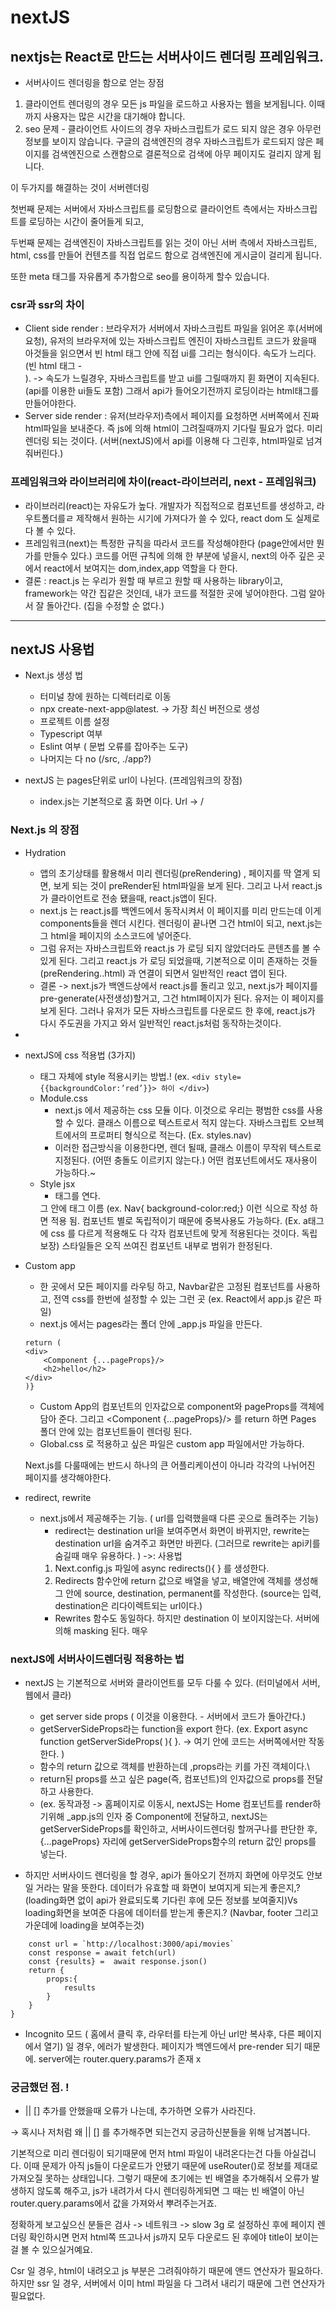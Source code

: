 # nextJS
## nextjs는 React로 만드는 서버사이드 렌더링 프레임워크. 
- 서버사이드 렌더링을 함으로 얻는 장점
1. 클라이언트 렌더링의 경우 모든 js 파일을 로드하고 사용자는 웹을 보게됩니다. 이때까지 사용자는 많은 시간을 대기해야 합니다.
2. seo 문제 - 클라이언트 사이드의 경우 자바스크립트가 로드 되지 않은 경우 아무런 정보를 보이지 않습니다. 구글의 검색엔진의 경우 자바스크립트가 로드되지 않은 페이지를 검색엔진으로 스캔함으로 결론적으로 검색에 아무 페이지도 걸리지 않게 됩니다.

이 두가지를 해결하는 것이 서버렌더링

첫번째 문제는 서버에서 자바스크립트를 로딩함으로 클라이언트 측에서는 자바스크립트를 로딩하는 시간이 줄어들게 되고,

두번째 문제는 검색엔진이 자바스크립트를 읽는 것이 아닌 서버 측에서 자바스크립트, html, css를 만들어 컨텐츠를 직접 업로드 함으로 검색엔진에 게시글이 걸리게 됩니다.

또한 meta 태그를 자유롭게 추가함으로 seo를 용이하게 할수 있습니다.

### csr과 ssr의 차이

- Client side render : 브라우저가 서버에서 자바스크립트 파일을 읽어온 후(서버에 요청), 유저의 브라우저에 있는 자바스크립트 엔진이 자바스크립트 코드가 왔을때 아것들을 읽으면서 빈 html 태그 안에 직접 ui를 그리는 형식이다. 속도가 느리다. (빈 html 태그 - <div id=‘root’></div>). -> 속도가 느릴경우, 자바스크립트를 받고 ui를 그릴때까지 휜 화면이 지속된다. (api를 이용한 ui들도 포함) 그래서 api가 들어오기전까지 로딩이라는 html태그를 만들어야한다.
- Server side render : 유저(브라우저)측에서 페이지를 요청하면 서버쪽에서 진짜 html파일을 보내준다. 즉 js에 의해 html이 그려질때까지 기다릴 필요가 없다. 미리 렌더링 되는 것이다. (서버(nextJS)에서 api를 이용해 다 그린후, html파일로 넘겨줘버린다.)

### 프레임워크와 라이브러리에 차이(react-라이브러리, next - 프레임워크)

- 라이브러리(react)는 자유도가 높다. 개발자가 직접적으로 컴포넌트를 생성하고, 라우트폴더를ㄹ 제작해서 원하는 시기에 가져다가 쓸 수 있다, react dom 도 실제로 다 볼 수 있다.
- 프레임워크(next)는 특정한 규칙을 따라서 코드를 작성해야한다 (page안에서만 뭔가를 만들수 있다.) 코드를 어떤 규칙에 의해 한 부분에 넣을시, next의 아주 깊은 곳에서 react에서 보여지는 dom,index,app 역할을 다 한다.
- 결론 : react.js 는 우리가 원할 때 부르고 원할 때 사용하는 library이고, framework는 약간 집같은 것인데, 내가 코드를 적절한 곳에 넣어야한다. 그럼 알아서 잘 돌아간다. (집을 수정할 순 없다.)

---

## nextJS 사용법

- Next.js 생성 법
    - 터미널 창에 원하는 디렉터리로 이동
    - npx create-next-app@latest. -> 가장 최신 버전으로 생성
    - 프로젝트 이름 설정
    - Typescript 여부
    - Eslint 여부 ( 문법 오류를 잡아주는 도구)
    - 나머지는 다 no (/src, ./app?)

- nextJS 는 pages단위로 url이 나뉜다. (프레임워크의 장점)
    - index.js는 기본적으로 홈 화면 이다. Url -> /


### Next.js 의 장점

- Hydration
    - 앱의 초기상태를 활용해서 미리 렌더링(preRendering) , 페이지를 딱 열게 되면, 보게 되는 것이 preRender된 html파일을 보게 된다. 그리고 나서 react.js가 클라이언트로 전송 됐을때, react.js앱이 된다.
    - next.js 는 react.js를 백엔드에서 동작시켜서 이 페이지를 미리 만드는데 이게 components들을 렌더 시킨다. 렌더링이 끝나면 그건 html이 되고, next.js는 그 html을 페이지의 소스코드에 넣어준다.
    - 그럼 유저는 자바스크립트와 react.js 가 로딩 되지 않았더라도 콘텐츠를 볼 수 있게 된다. 그리고 react.js 가 로딩 되었을때, 기본적으로 이미 존재하는 것들(preRendering..html) 과 연결이 되면서 일반적인 react 앱이 된다.
    - 결론 -> next.js가 백엔드상에서 react.js를 돌리고 있고, next.js가 페이지를 pre-generate(사전생성)할거고, 그건 html페이지가 된다. 유저는 이 페이지를 보게 된다. 그러나 유저가 모든 자바스크립트를 다운로드 한 후에, react.js가 다시 주도권을 가지고 와서 일반적인 react.js처럼 동작하는것이다.

- 

- nextJS에 css 적용법 (3가지)
    - 태그 자체에 style 적용시키는 방법.! (ex. ```<div style={{backgroundColor:’red’}}> 하이 </div>```)
    - Module.css
        - next.js 에서 제공하는 css 모듈 이다. 이것으로 우리는 평범한 css를 사용할 수 있다. 클래스 이름으로 텍스트로서 적지 않는다. 자바스크립트 오브젝트에서의 프로퍼티 형식으로 적는다. (Ex. styles.nav)
        - 이러한 접근방식을 이용한다면, 렌더 될때, 클래스 이름이 무작위 텍스트로 지정된다. (어떤 충돌도 이르키지 않는다.) 어떤 컴포넌트에서도 재사용이 가능하다.~
    - Style jsx
        - <style jsx> { ``} </style> 태그를 연다.
        그 안에 태그 이름 (ex. Nav{ background-color:red;} 이런 식으로 작성 하면 적용 됨.
        컴포넌트 별로 독립적이기 때문에 중복사용도 가능하다. (Ex. a태그에 css 를 다르게 적용해도 다 각자 컴포넌트에 맞게 적용된다는 것이다. 독립보장)
        스타일들은 오직 쓰여진 컴포넌트 내부로 범위가 한정된다.

- Custom app
    - 한 곳에서 모든 페이지를 라우팅 하고, Navbar같은 고정된 컴포넌트를 사용하고, 전역 css를 한번에 설정할 수 있는 그런 곳 (ex. React에서 app.js 같은 파일)
    - next.js 에서는 pages라는 폴더 안에 _app.js 파일을 만든다.

    ``` export default function App({Component, pageProps}){
    return (
    <div>
        <Component {...pageProps}/>
        <h2>hello</h2>
    </div>
    )}
    ``` 

    - Custom App의 컴포넌트의 인자값으로 component와 pageProps를 객체에 담아 준다. 그리고 <Component {…pageProps}/> 를 return 하면 Pages 폴더 안에 있는 컴포넌트들이 렌더링 된다.
    - Global.css 로 적용하고 싶은 파일은 custom app 파일에서만 가능하다.

    Next.js를 다룰때에는 반드시 하나의 큰 어플리케이션이 아니라 각각의 나뉘어진 페이지를 생각해야한다.


- redirect, rewrite
    - next.js에서 제공해주는 기능. ( url를 입력했을때 다른 곳으로 돌려주는 기능)
        - redirect는 destination url을 보여주면서 화면이 바뀌지만, rewrite는 destination url을 숨겨주고 화면만 바뀐다. (그러므로 rewrite는 api키를 숨길때 매우 유용하다. )
        ->: 사용법
        1. Next.config.js 파일에 async redirects(){ } 를 생성한다.
        2. Redirects 함수안에 return 값으로 배열을 넣고, 배열안에 객체를 생성해 그 안에 source, destination, permanent를 작성한다. (source는 입력, destination은 리다이렉트되는 url이다.)
        - Rewrites 함수도 동일하다. 하지만 destination 이 보이지않는다. 서버에 의해 masking 된다. 매우 
        

### nextJS에 서버사이드렌더링 적용하는 법

- nextJS 는 기본적으로 서버와 클라이언트를 모두 다룰 수 있다. (터미널에서 서버, 웹에서 클라)
    - get server side props ( 이것을 이용한다. - 서버에서 코드가 돌아간다.)
    - getServerSideProps라는 function을 export 한다.
    (ex. Export async function getServerSideProps( ){ }.  ->  여기 안에 코드는 서버쪽에서만 작동한다. )
    - 함수의 return 값으로 객체를 반환하는데 ,props라는 키를 가진 객체이다.\
    - return된 props를 쓰고 싶은 page(즉, 컴포넌트)의 인자값으로 props를 전달하고 사용한다.
    - (ex. 동작과정 -> 홈페이지로 이동시, nextJS는 Home 컴포넌트를 render하기위해 _app.js의 인자 중 Component에 전달하고, nextJS는  getServerSideProps를 확인하고, 서버사이드렌더링 할꺼구나를 판단한 후, {…pageProps} 자리에  getServerSideProps함수의 return 값인 props를 넣는다.


- 하지만 서버사이드 렌더링을 할 경우, api가 돌아오기 전까지 화면에 아무것도 안보일 거라는 말을 뜻한다.
데이터가 유효할 때 화면이 보여지게 되는게 좋은지,? (loading화면 없이 api가 완료되도록 기다린 후에 모든 정보를 보여줄지)Vs loading화면을 보여준 다음에 데이터를 받는게 좋은지.? (Navbar, footer 그리고 가운데에 loading을 보여주는것)


```export async function getServerSideProps(){
    const url = `http://localhost:3000/api/movies`
    const response = await fetch(url)
    const {results} =  await response.json()
    return {
        props:{
            results
        }
    }
}
```
- Incognito 모드 ( 홈에서 클릭 후, 라우터를 타는게 아닌 url만 복사후, 다른 페이지에서 열기) 일 경우, 에러가 발생한다. 페이지가 백엔드에서 pre-render 되기 때문에. server에는 router.query.params가 존재 x


### 궁금했던 점. !

- || [] 추가를 안했을때 오류가 나는데, 추가하면 오류가 사라진다.

→ 혹시나 저처럼 왜 || [] 를 추가해주면 되는건지 궁금하신분들을 위해 남겨봅니다.

기본적으로 미리 렌더링이 되기때문에 먼저 html 파일이 내려온다는건 다들 아실겁니다. 이때 문제가 아직 js들이 다운로드가 안됐기 때문에 useRouter()로 정보를 제대로 가져오질 못하는 상태입니다. 그렇기 때문에 초기에는 빈 배열을 추가해줘서 오류가 발생하지 않도록 해주고, js가 내려가서 다시 렌더링하게되면 그 때는 빈 배열이 아닌 router.query.params에서 값을 가져와서 뿌려주는거죠.

정확하게 보고싶으신 분들은 검사 -> 네트워크 -> slow 3g 로 설정하신 후에 페이지 렌더링 확인하시면 먼저 html쪽 뜨고나서 js까지 모두 다운로드 된 후에야 title이 보이는걸 볼 수 있으실거예요.

Csr 일 경우, html이 내려오고 js 부분은 그려줘야하기 때문에 앤드 연산자가 필요하다. 하지만 ssr 일 경우, 서버에서 이미 html 파일을 다 그려서 내리기 때문에 그런 연산자가 필요없다.